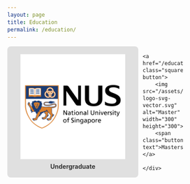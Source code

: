 ```yaml
---
layout: page
title: Education
permalink: /education/
---
```


<div class="responsive">
    <div class="gallery">
    <a href="/education/undergraduate" class="square-button">
        <img src="/assets/img/nus-logo-svg-vector.svg" alt="Undergraduate" width="300" height="300">
        <span class="button-text">Undergraduate</span>
    </a>

    <a href="/education/masters" class="square-button">
        <img src="/assets/img/nus-logo-svg-vector.svg" alt="Master" width="300" height="300">
        <span class="button-text">Masters</span>
    </a>

    </div>
</div>

<style>
.square-button {
  display: flex;
  flex-direction: column;
  align-items: center;
  justify-content: center;
  text-decoration: none;
  background-color: #e0e0e0;
  border-radius: 8px;
  width: 300px; /* Adjust the width as needed */
  height: 300px; /* Adjust the height as needed */
  transition: background-color 0.3s;
}

.square-button:hover {
  background-color: #c0c0c0;
}

.square-button img {
  max-width: 80%;
  max-height: 80%;
}

.square-button .button-text {
  margin-top: 8px;
  font-weight: bold;
  color: #333;
}

.gallery {
  display: grid;
  grid-template-columns: repeat(3, 1fr);
  grid-gap: 10px;
}

.responsive {
  display: flex;
  justify-content: center;
  align-items: center;
}
</style>